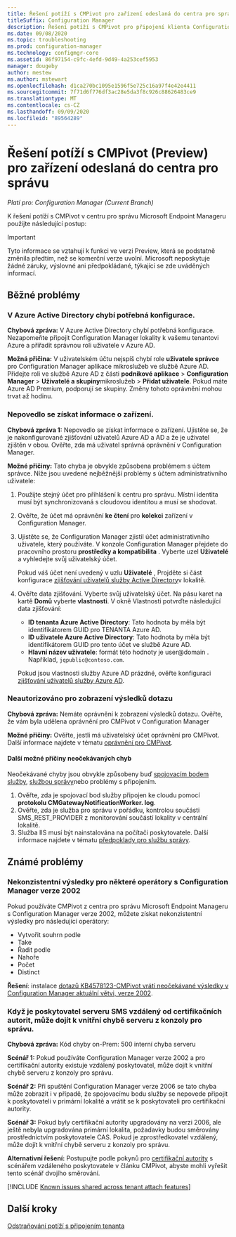 ```yaml
---
title: Řešení potíží s CMPivot pro zařízení odeslaná do centra pro správu
titleSuffix: Configuration Manager
description: Řešení potíží s CMPivot pro připojení klienta Configuration Manager
ms.date: 09/08/2020
ms.topic: troubleshooting
ms.prod: configuration-manager
ms.technology: configmgr-core
ms.assetid: 86f97154-c9fc-4efd-9d49-4a253cef5953
manager: dougeby
author: mestew
ms.author: mstewart
ms.openlocfilehash: d1ca270bc1095e1596f5e725c16a97f4e42e4411
ms.sourcegitcommit: 7f71d6f776df3ac28e5da3f8c926c88626483ce9
ms.translationtype: MT
ms.contentlocale: cs-CZ
ms.lasthandoff: 09/09/2020
ms.locfileid: "89564289"
---
```

# <a name="troubleshoot-cmpivot-preview-for-devices-uploaded-to-the-admin-center"></a>Řešení potíží s CMPivot (Preview) pro zařízení odeslaná do centra pro správu
<!--6024392-->
*Platí pro: Configuration Manager (Current Branch)*

K řešení potíží s CMPivot v centru pro správu Microsoft Endpoint Manageru použijte následující postup:

> [!Important]
> Tyto informace se vztahují k funkci ve verzi Preview, která se podstatně změnila předtím, než se komerční verze uvolní. Microsoft neposkytuje žádné záruky, výslovné ani předpokládané, týkající se zde uváděných informací.

## <a name="common-issues"></a>Běžné problémy

### <a name="the-necessary-configuration-is-missing-in-azure-active-directory"></a><a name="bkmk_aad"></a> V Azure Active Directory chybí potřebná konfigurace.

**Chybová zpráva:** V Azure Active Directory chybí potřebná konfigurace. Nezapomeňte připojit Configuration Manager lokality k vašemu tenantovi Azure a přiřadit správnou roli uživatele v Azure AD.

**Možná příčina:** V uživatelském účtu nejspíš chybí role **uživatele správce** pro Configuration Manager aplikace mikroslužeb ve službě Azure AD. Přidejte roli ve službě Azure AD z části **podnikové aplikace**  >  **Configuration Manager**  >  **Uživatelé a skupiny**mikroslužeb  >  **Přidat uživatele**. Pokud máte Azure AD Premium, podporují se skupiny. Změny tohoto oprávnění mohou trvat až hodinu.

### <a name="unable-to-get-device-information"></a><a name="bkmk_noinfo"></a> Nepovedlo se získat informace o zařízení.

**Chybová zpráva 1:** Nepovedlo se získat informace o zařízení. Ujistěte se, že je nakonfigurované zjišťování uživatelů Azure AD a AD a že je uživatel zjištěn v obou. Ověřte, zda má uživatel správná oprávnění v Configuration Manager.

**Možné příčiny:** Tato chyba je obvykle způsobena problémem s účtem správce. Níže jsou uvedené nejběžnější problémy s účtem administrativního uživatele:

1. Použijte stejný účet pro přihlášení k centru pro správu. Místní identita musí být synchronizovaná s cloudovou identitou a musí se shodovat.
1. Ověřte, že účet má oprávnění **ke čtení** pro **kolekci** zařízení v Configuration Manager.
1. Ujistěte se, že Configuration Manager zjistil účet administrativního uživatele, který používáte. V konzole Configuration Manager přejdete do pracovního prostoru **prostředky a kompatibilita** . Vyberte uzel **Uživatelé** a vyhledejte svůj uživatelský účet.

    Pokud váš účet není uvedený v uzlu **Uživatelé** , Projděte si část konfigurace [zjišťování uživatelů služby Active Directory](../core/servers/deploy/configure/about-discovery-methods.md#bkmk_aboutUser)v lokalitě.

1. Ověřte data zjišťování. Vyberte svůj uživatelský účet. Na pásu karet na kartě **Domů** vyberte **vlastnosti**. V okně Vlastnosti potvrďte následující data zjišťování:

    - **ID tenanta Azure Active Directory**: Tato hodnota by měla být identifikátorem GUID pro TENANTA Azure AD.
    - **ID uživatele Azure Active Directory**: Tato hodnota by měla být identifikátorem GUID pro tento účet ve službě Azure AD.
    - **Hlavní název uživatele**: formát této hodnoty je user@domain . Například, `jqpublic@contoso.com`.

    Pokud jsou vlastnosti služby Azure AD prázdné, ověřte konfiguraci [zjišťování uživatelů služby Azure AD](../core/servers/deploy/configure/about-discovery-methods.md#azureaddisc).


### <a name="not-authorized-to-view-query-results"></a><a name="bkmk_rbac"></a> Neautorizováno pro zobrazení výsledků dotazu

**Chybová zpráva:** Nemáte oprávnění k zobrazení výsledků dotazu. Ověřte, že vám byla udělena oprávnění pro CMPivot v Configuration Manager

**Možné příčiny:** Ověřte, jestli má uživatelský účet oprávnění pro CMPivot. Další informace najdete v tématu [oprávnění pro CMPivot](cmpivot-start.md#permissions).

#### <a name="other-possible-causes-of-unexpected-errors"></a><a name="bkmk_other"></a> Další možné příčiny neočekávaných chyb

Neočekávané chyby jsou obvykle způsobeny buď [spojovacím bodem služby](../core/servers/deploy/configure/about-the-service-connection-point.md), [službou správy](../develop/adminservice/overview.md)nebo problémy s připojením.

1. Ověřte, zda je spojovací bod služby připojen ke cloudu pomocí **protokolu CMGatewayNotificationWorker. log**.
1. Ověřte, zda je služba pro správu v pořádku, kontrolou součásti SMS_REST_PROVIDER z monitorování součástí lokality v centrální lokalitě.
1. Služba IIS musí být nainstalována na počítači poskytovatele. Další informace najdete v tématu [předpoklady pro službu správy](../develop/adminservice/overview.md#prerequisites).

## <a name="known-issues"></a>Známé problémy

### <a name="inconsistent-results-for-some-operators-with-configuration-manager-version-2002"></a>Nekonzistentní výsledky pro některé operátory s Configuration Manager verze 2002
<!--7784718, 7884272-->
Pokud používáte CMPivot z centra pro správu Microsoft Endpoint Manageru s Configuration Manager verze 2002, můžete získat nekonzistentní výsledky pro následující operátory:

- Vytvořit souhrn podle
- Take
- Řadit podle
- Nahoře
- Počet
- Distinct

**Řešení**: instalace [dotazů KB4578123-CMPivot vrátí neočekávané výsledky v Configuration Manager aktuální větvi, verze 2002](https://support.microsoft.com/help/4578123).

### <a name="when-the-sms-provider-is-remote-from-the-cas-you-may-encounter-an-internal-server-error-from-the-admin-console"></a><a name="bkmk_dblhop"></a> Když je poskytovatel serveru SMS vzdálený od certifikačních autorit, může dojít k vnitřní chybě serveru z konzoly pro správu.

**Chybová zpráva:** Kód chyby on-Prem: 500 interní chyba serveru

**Scénář 1:** Pokud používáte Configuration Manager verze 2002 a pro certifikační autority existuje vzdálený poskytovatel, může dojít k vnitřní chybě serveru z konzoly pro správu.

**Scénář 2:** Při spuštění Configuration Manager verze 2006 se tato chyba může zobrazit i v případě, že spojovacímu bodu služby se nepovede připojit k poskytovateli v primární lokalitě a vrátit se k poskytovateli pro certifikační autority. 

**Scénář 3:** Pokud byly certifikační autority upgradovány na verzi 2006, ale ještě nebyla upgradována primární lokalita, požadavky budou směrovány prostřednictvím poskytovatele CAS. Pokud je zprostředkovatel vzdálený, může dojít k vnitřní chybě serveru z konzoly pro správu. 

**Alternativní řešení:** Postupujte podle pokynů pro [certifikační autority](../core/servers/manage/cmpivot-changes.md#cas-has-a-remote-provider) s scénářem vzdáleného poskytovatele v článku CMPivot, abyste mohli vyřešit tento scénář dvojího směrování.


[!INCLUDE [Known issues shared across tenant attach features](includes/known-issues-shared.md)]

## <a name="next-steps"></a>Další kroky

[Odstraňování potíží s připojením tenanta](troubleshoot.md)
